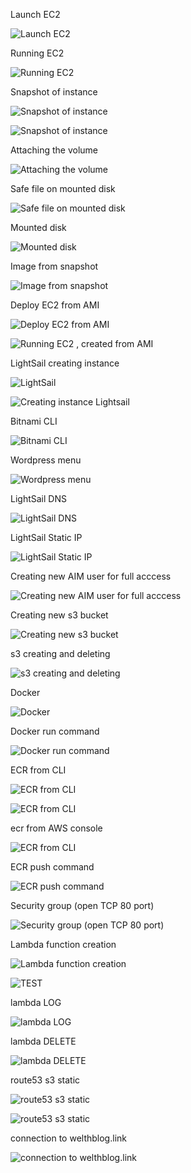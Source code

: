 
Launch EC2

![Launch EC2](./images/1launchEC2.jpg)

Running EC2

![ Running EC2 ](./images/2runningEC2.jpg)

Snapshot of instance

![ Snapshot of instance ](./images/3SnapShot1.jpg)

![ Snapshot of instance ](./images/3_1SnapShot1.jpg)

Attaching the volume

![ Attaching the volume ](./images/4AttachVol.jpg)

Safe file on mounted disk

![Safe file on mounted disk](./images/5_1safeFIleOnMountDisk.jpg)

Mounted disk

![ Mounted disk ](./images/5_2MountedDisk.jpg)

Image from snapshot 

![ Image from snapshot ](./images/5_3Image_from_snapshot_1.jpg)

Deploy EC2 from AMI

![ Deploy EC2 from AMI ](./images/5_4New_EC2_fromAMI.jpg)

![ Running EC2 , created from AMI ](./images/5_5RunningNew_EC2_fromAMI.jpg )

LightSail creating instance
 
![ LightSail ](./images/6_1LightSail.jpg )

![ Creating instance Lightsail ](./images/6_2LightSail.jpg)

Bitnami CLI

![ Bitnami CLI ](./images/6_3LightSail.jpg)

Wordpress menu

![ Wordpress menu ](./images/6_3LightSailWordPress.jpg)

LightSail DNS

![ LightSail DNS ](./images/6_4LightSailDNS.jpg)

LightSail Static IP

![ LightSail Static IP ](./images/6_4LightSailStaticIP.jpg)

Creating new AIM user for full acccess

![ Creating new AIM user for full acccess ](./images/7_createAIM_user_1.jpg)

Creating new s3 bucket

![ Creating new s3 bucket ](./images/7_new_bucket_CLI.jpg)

s3 creating and deleting

![ s3 creating and deleting ](./images/7_s3_create_delete.jpg)

Docker 

![ Docker](./images/7_Xdocker_Start.jpg)

Docker run command 

![ Docker run command  ](./images/8_docker_run_.jpg)

ECR from CLI

![ ECR from CLI ](./images/8_ecr1.jpg)

![  ECR from CLI ](./images/8_ecr2.jpg) 

ecr from AWS console

![  ECR from CLI ](./images/8_ecrAWS.jpg)

ECR push command

![ ECR push command ](./images/8_ecrPush.jpg)

Security group (open TCP 80 port)

![ Security group (open TCP 80 port) ](./images/8_SG_AWSt.jpg)

Lambda function creation

![ Lambda function creation ](./images/9_lambda_Func.jpg)

![ TEST ](./images/9_lambda_Func2.jpg)

lambda LOG

![ lambda LOG ](./images/9_lambda_LOG.jpg)

lambda DELETE

![ lambda DELETE ](./images/9_lambda_Del.jpg)

route53 s3 static

![ route53 s3 static ](./images/9_route53_s3_static2.jpg)

![ route53 s3 static ](./images/9_s3_static_1.jpg)

connection to welthblog.link

![ connection to welthblog.link ](./images/9_route53_s3_static_1.jpg)

